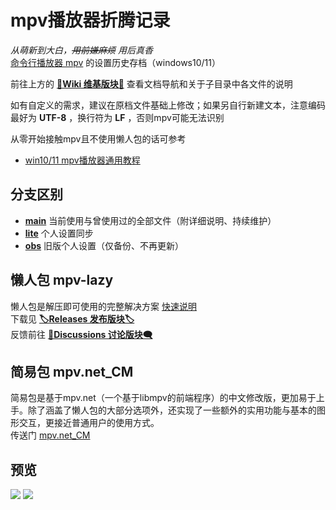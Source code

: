 # mpv播放器折腾记录

_从萌新到大白，<s>用前嫌麻烦</s> 用后真香_  
[命令行播放器 mpv](https://github.com/mpv-player/mpv) 的设置历史存档（windows10/11）

前往上方的 [**📖Wiki 维基版块📖**](../../wiki) 查看文档导航和关于子目录中各文件的说明

如有自定义的需求，建议在原档文件基础上修改；如果另自行新建文本，注意编码最好为 **UTF-8** ，换行符为 **LF** ，否则mpv可能无法识别  

从零开始接触mpv且不使用懒人包的话可参考
- [win10/11 mpv播放器通用教程](https://hooke007.github.io/unofficial/mpv_start.html)  

## 分支区别

- [**main**](https://github.com/hooke007/MPV_lazy/tree/main) 当前使用与曾使用过的全部文件（附详细说明、持续维护）
- [**lite**](https://github.com/hooke007/MPV_lazy/tree/lite) 个人设置同步
- [**obs**](https://github.com/hooke007/MPV_lazy/tree/obs) 旧版个人设置（仅备份、不再更新）

## 懒人包 mpv-lazy

懒人包是解压即可使用的完整解决方案 [快速说明](https://hooke007.github.io/mpv-lazy/mpv_lazy_d00.html)  
下载见 [**🏷Releases 发布版块🏷**](../../releases)  
反馈前往 [**💬Discussions 讨论版块🗨️**](../../discussions)

## 简易包 mpv.net_CM

简易包是基于mpv.net（一个基于libmpv的前端程序）的中文修改版，更加易于上手。除了涵盖了懒人包的大部分选项外，还实现了一些额外的实用功能与基本的图形交互，更接近普通用户的使用方式。  
传送门 [mpv.net_CM](https://github.com/hooke007/mpv.net_CM)

## 预览

![](https://github.com/hooke007/MPV_lazy/blob/obs/Temp/IMG/index-%E6%96%B0%E7%95%8C%E9%9D%A2%E4%B8%8E%E4%B8%8A%E4%B8%8B%E6%96%87%E8%8F%9C%E5%8D%95.webp)
![](https://github.com/hooke007/MPV_lazy/blob/lite/Temp/mpv-lazy-lite.png)


